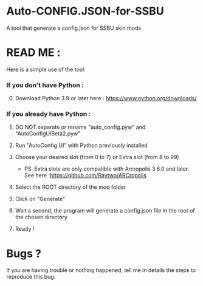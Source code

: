 # Auto-CONFIG.JSON-for-SSBU
A tool that generate a config.json for SSBU skin mods


# READ ME :

Here is a simple use of the tool:

### If you don't have Python :
0) Download Python 3.9 or later here : https://www.python.org/downloads/

### If you already have Python :
1) DO NOT separate or rename "auto_config.pyw" and "AutoConfigUIBeta2.pyw"

2) Run "AutoConfig UI" with Python previously installed

3) Choose your desired slot (from 0 to 7) or Extra slot (from 8 to 99)
   - PS: Extra slots are only compatible with Arcropolis 3.6.0 and later. See here :https://github.com/Raytwo/ARCropolis

4) Select the ROOT directory of the mod folder

5) Click on "Generate"

6) Wait a second, the program will generate a config.json file in the root of the chosen directory

7) Ready !

# Bugs ?

If you are having trouble or nothing happened, tell me in details the steps to reproduce this bug.
